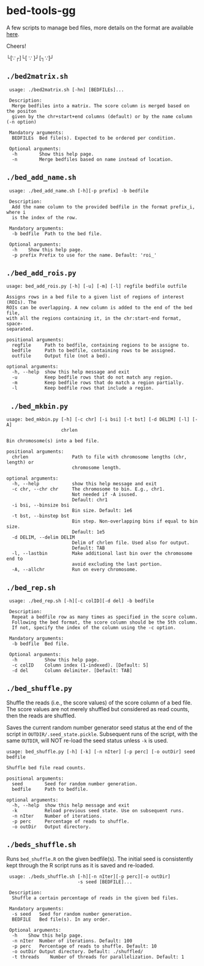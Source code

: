 bed-tools-gg
===

A few scripts to manage bed files, more details on the format are available [here](https://genome.ucsc.edu/FAQ/FAQformat.html#format1).

Cheers!

└[∵┌]└[ ∵ ]┘[┐∵]┘

## `./bed2matrix.sh`

```
 usage: ./bed2matrix.sh [-hn] [BEDFILEs]...

 Description:
  Merge bedfiles into a matrix. The score column is merged based on the positon
  given by the chr+start+end columns (default) or by the name column (-n option)

 Mandatory arguments:
  BEDFILEs  Bed file(s). Expected to be ordered per condition.

 Optional arguments:
  -h        Show this help page.
  -n        Merge bedfiles based on name instead of location.
```

## `./bed_add_name.sh`

```
 usage: ./bed_add_name.sh [-h][-p prefix] -b bedfile

 Description:
  Add the name column to the provided bedfile in the format prefix_i, where i
  is the index of the row.

 Mandatory arguments:
  -b bedfile  Path to the bed file.

 Optional arguments:
  -h    Show this help page.
  -p prefix Prefix to use for the name. Default: 'roi_'
```

## `./bed_add_rois.py`

```
usage: bed_add_rois.py [-h] [-u] [-m] [-l] regfile bedfile outfile

Assigns rows in a bed file to a given list of regions of interest (ROIs). The
ROIs can be overlapping. A new column is added to the end of the bed file,
with all the regions containing it, in the chr:start-end format, space-
separated.

positional arguments:
  regfile     Path to bedfile, containing regions to be assigne to.
  bedfile     Path to bedfile, containing rows to be assigned.
  outfile     Output file (not a bed).

optional arguments:
  -h, --help  show this help message and exit
  -u          Keep bedfile rows that do not match any region.
  -m          Keep bedfile rows that do match a region partially.
  -l          Keep bedfile rows that include a region.
```

## ` ./bed_mkbin.py`

```
usage: bed_mkbin.py [-h] [-c chr] [-i bsi] [-t bst] [-d DELIM] [-l] [-A]
                    chrlen

Bin chromosome(s) into a bed file.

positional arguments:
  chrlen                Path to file with chromosome lengths (chr, length) or
                        chromosome length.

optional arguments:
  -h, --help            show this help message and exit
  -c chr, --chr chr     The chromosome to bin. E.g., chr1.
                        Not needed if -A isused.
                        Default: chr1
  -i bsi, --binsize bsi
                        Bin size. Default: 1e6
  -t bst, --binstep bst
                        Bin step. Non-overlapping bins if equal to bin size.
                        Default: 1e5
  -d DELIM, --delim DELIM
                        Delim of chrlen file. Used also for output.
                        Default: TAB
  -l, --lastbin         Make additional last bin over the chromosome end to
                        avoid excluding the last portion.
  -A, --allchr          Run on every chromosome.
```

## `./bed_rep.sh`

```
 usage: ./bed_rep.sh [-h][-c colID][-d del] -b bedfile

 Description:
  Repeat a bedfile row as many times as specified in the score column.
  Following the bed format, the score column should be the 5th column.
  If not, specify the index of the column using the -c option.

 Mandatory arguments:
  -b bedfile  Bed file.

 Optional arguments:
  -h          Show this help page.
  -c colID    Column index (1-indexed). [Default: 5]
  -d del      Column delimiter. [Default: TAB]
```

## `./bed_shuffle.py`

Shuffle the reads (i.e., the score values) of the score column of a bed file. The score values are not merely shuffled but considered as read counts, then the reads are shuffled.

Saves the current random number generator seed status at the end of the script in `OUTDIR/.seed_state.pickle`. Subsequent runs of the script, with the same `OUTDIR`, will NOT re-load the seed status unless `-k` is used.

```
usage: bed_shuffle.py [-h] [-k] [-n nIter] [-p perc] [-o outDir] seed bedfile

Shuffle bed file read counts.

positional arguments:
  seed        Seed for random number generation.
  bedfile     Path to bedfile.

optional arguments:
  -h, --help  show this help message and exit
  -k          Reload previous seed state. Use on subsequent runs.
  -n nIter    Number of iterations.
  -p perc     Percentage of reads to shuffle.
  -o outDir   Output directory.
```

## `./beds_shuffle.sh`

Runs `bed_shuffle.R` on the given bedfile(s). The initial seed is consistently kept through the R script runs as it is saved and re-loaded.

```
 usage: ./beds_shuffle.sh [-h][-n nIter][-p perc][-o outDir]
                          -s seed [BEDFILE]...

 Description:
  Shuffle a certain percentage of reads in the given bed files.

 Mandatory arguments:
  -s seed   Seed for random number generation.
  BEDFILE   Bed file(s). In any order.

 Optional arguments:
  -h    Show this help page.
  -n nIter  Number of iterations. Default: 100
  -p perc   Percentage of reads to shuffle. Default: 10
  -o outDir Output directory. Default: ./shuffled/
  -t threads    Number of threads for parallelization. Default: 1
```
